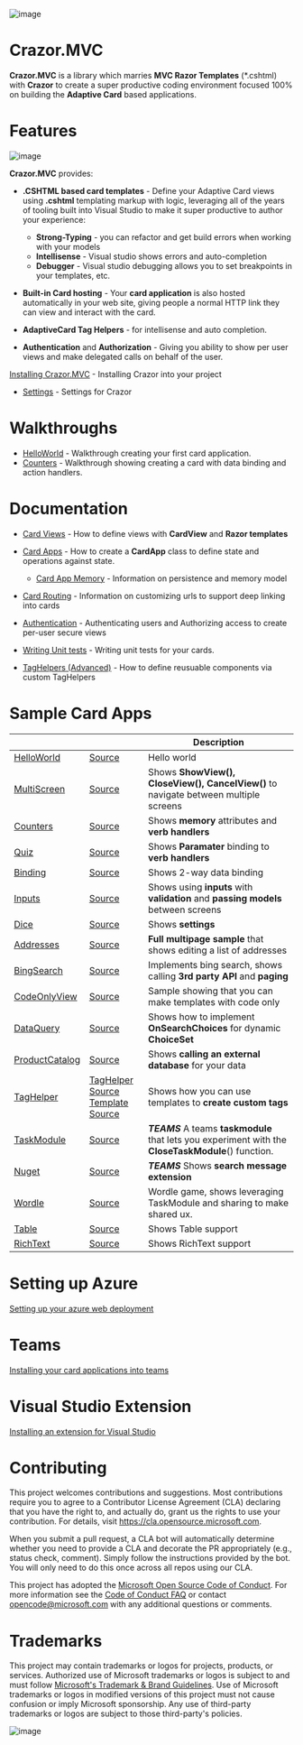 

![image](https://user-images.githubusercontent.com/17789481/197238565-e3f895d0-6def-4d41-aba2-721d5432b1ef.png)


# Crazor.MVC
**Crazor.MVC** is a library which marries **MVC Razor Templates** (*.cshtml) with **Crazor** to create a super productive 
coding environment focused 100% on building the **Adaptive Card** based applications.

# Features

![image](https://user-images.githubusercontent.com/17789481/199912880-bc35becb-9469-4470-9253-612cdf1a9d53.png)

**Crazor.MVC** provides:

* **.CSHTML based card templates** - Define your Adaptive Card views using **.cshtml** templating markup with logic, leveraging all of the years of tooling built into Visual Studio to make it super productive to author your experience:
  * **Strong-Typing** - you can refactor and get build errors when working with your models
  * **Intellisense** - Visual studio shows errors and auto-completion
  * **Debugger** - Visual studio debugging allows you to set breakpoints in your templates, etc.
* **Built-in Card hosting** - Your **card application** is also hosted automatically in your web site, giving people a normal HTTP link they can view and interact with the card.

* **AdaptiveCard Tag Helpers** - for intellisense and auto completion.

* **Authentication** and **Authorization** - Giving you ability to show per user views and make delegated calls on behalf of the user.

[Installing Crazor.MVC](Install.md) - Installing Crazor into your project

* [Settings](../Settings.md) - Settings for Crazor

# Walkthroughs

* [HelloWorld](HelloWorldWalkthrough.md) - Walkthrough creating your first card application.
* [Counters](CountersWalkthrough.md) - Walkthrough showing creating a card with data binding and action handlers.

# Documentation

* [Card Views](CardView.md) - How to define views with **CardView** and **Razor templates**
* [Card Apps](../CardApp.md) - How to create a **CardApp** class to define state and operations against state.
  * [Card App Memory](../Memory.md) - Information on persistence and memory model

* [Card Routing](../RoutingCards.md) - Information on customizing urls to support deep linking into cards
* [Authentication](../Authentication.md) - Authenticating users and Authorizing access to create per-user secure views
* [Writing Unit tests](../UnitTests.md) - Writing unit tests for your cards.
* [TagHelpers (Advanced)](TagHelpers.md) - How to define reusuable components via custom TagHelpers

# Sample Card Apps
| | |Description|
|---|---|---|
|[HelloWorld](https://crazordemobot.azurewebsites.net/Cards/HelloWorld) | [Source](https://github.com/microsoft/crazor/tree/main/source/samples/CrazorDemoBot/Cards/HelloWorld)| Hello world |
|[MultiScreen](https://crazordemobot.azurewebsites.net/Cards/MultiScreen) | [Source](https://github.com/microsoft/crazor/tree/main/source/samples/CrazorDemoBot/Cards/MultiScreen)| Shows **ShowView(),** **CloseView(),** **CancelView()** to navigate between multiple screens |
|[Counters](https://crazordemobot.azurewebsites.net/Cards/Counters) | [Source](https://github.com/microsoft/crazor/tree/main/source/samples/CrazorDemoBot/Cards/Counters)| Shows **memory** attributes and **verb handlers** |
|[Quiz](https://crazordemobot.azurewebsites.net/Cards/Quiz) | [Source](https://github.com/microsoft/crazor/tree/main/source/samples/CrazorDemoBot/Cards/Quiz)| Shows **Paramater** binding to **verb handlers** |
|[Binding](https://crazordemobot.azurewebsites.net/Cards/Binding) | [Source](https://github.com/microsoft/crazor/tree/main/source/samples/CrazorDemoBot/Cards/Binding)| Shows 2-way data binding |
|[Inputs](https://crazordemobot.azurewebsites.net/Cards/Inputs) | [Source](https://github.com/microsoft/crazor/tree/main/source/samples/CrazorDemoBot/Cards/Inputs)| Shows using **inputs** with **validation** and **passing models** between screens |
|[Dice](https://crazordemobot.azurewebsites.net/Cards/Dice) | [Source](https://github.com/microsoft/crazor/tree/main/source/samples/CrazorDemoBot/Cards/Dice)| Shows **settings** |
|[Addresses](https://crazordemobot.azurewebsites.net/Cards/Addresses) | [Source](https://github.com/microsoft/crazor/tree/main/source/samples/CrazorDemoBot/Cards/Addresses)| **Full multipage sample** that shows editing a list of addresses |
|[BingSearch](https://crazordemobot.azurewebsites.net/Cards/BingSearch) | [Source](https://github.com/microsoft/crazor/tree/main/source/samples/CrazorDemoBot/Cards/BingSearch)| Implements bing search, shows calling **3rd party API** and **paging** |
|[CodeOnlyView](https://crazordemobot.azurewebsites.net/Cards/CodeOnlyView) | [Source](https://github.com/microsoft/crazor/tree/main/source/samples/CrazorDemoBot/Cards/CodeOnlyView)| Sample showing that you can make templates with code only |
|[DataQuery](https://crazordemobot.azurewebsites.net/Cards/DataQuery) | [Source](https://github.com/microsoft/crazor/tree/main/source/samples/CrazorDemoBot/Cards/DataQuery)| Shows how to implement **OnSearchChoices** for dynamic **ChoiceSet** |
|[ProductCatalog](https://crazordemobot.azurewebsites.net/Cards/ProductCatalog) | [Source](https://github.com/microsoft/crazor/tree/main/source/samples/CrazorDemoBot/Cards/ProductCatalog)| Shows **calling an external database** for your data |
|[TagHelper](https://crazordemobot.azurewebsites.net/Cards/TagHelper) | [TagHelper Source](https://github.com/microsoft/crazor/tree/main/source/samples/CrazorDemoBot/TagHelpers)<br />[Template Source](https://github.com/microsoft/crazor/tree/main/source/samples/CrazorDemoBot/Cards/TagHelper) | Shows how you can use templates to **create custom tags** |
|[TaskModule](https://crazordemobot.azurewebsites.net/Cards/TaskModule) | [Source](https://github.com/microsoft/crazor/tree/main/source/samples/CrazorDemoBot/Cards/TaskModule) | ***TEAMS*** A teams **taskmodule** that lets you experiment with the **CloseTaskModule**() function. |
|[Nuget](https://crazordemobot.azurewebsites.net/Cards/Nuget) | [Source](https://github.com/microsoft/crazor/tree/main/source/samples/CrazorDemoBot/Cards/Nuget)| ***TEAMS*** Shows **search message extension** |
|[Wordle](https://crazordemobot.azurewebsites.net/Cards/Wordle) | [Source](https://github.com/microsoft/crazor/tree/main/source/samples/CrazorDemoBot/Cards/Wordle)| Wordle game, shows leveraging TaskModule and sharing to make shared ux. |
|[Table](https://crazordemobot.azurewebsites.net/Cards/Table) | [Source](https://github.com/microsoft/crazor/tree/main/source/samples/CrazorDemoBot/Cards/Table)| Shows Table support |
|[RichText](https://crazordemobot.azurewebsites.net/Cards/RichText) | [Source](https://github.com/microsoft/crazor/tree/main/source/samples/CrazorDemoBot/Cards/RichText)| Shows RichText support |

# Setting up Azure

[Setting up your azure web deployment](docs/Deployment.md)  

# Teams

[Installing your card applications into teams](docs/Teams.md) 

# Visual Studio Extension 

[Installing an extension for Visual Studio](docs/VSIX.md) 

# Contributing

This project welcomes contributions and suggestions.  Most contributions require you to agree to a
Contributor License Agreement (CLA) declaring that you have the right to, and actually do, grant us
the rights to use your contribution. For details, visit https://cla.opensource.microsoft.com.

When you submit a pull request, a CLA bot will automatically determine whether you need to provide
a CLA and decorate the PR appropriately (e.g., status check, comment). Simply follow the instructions
provided by the bot. You will only need to do this once across all repos using our CLA.

This project has adopted the [Microsoft Open Source Code of Conduct](https://opensource.microsoft.com/codeofconduct/).
For more information see the [Code of Conduct FAQ](https://opensource.microsoft.com/codeofconduct/faq/) or
contact [opencode@microsoft.com](mailto:opencode@microsoft.com) with any additional questions or comments.

# Trademarks

This project may contain trademarks or logos for projects, products, or services. Authorized use of Microsoft 
trademarks or logos is subject to and must follow 
[Microsoft's Trademark & Brand Guidelines](https://www.microsoft.com/en-us/legal/intellectualproperty/trademarks/usage/general).
Use of Microsoft trademarks or logos in modified versions of this project must not cause confusion or imply Microsoft sponsorship.
Any use of third-party trademarks or logos are subject to those third-party's policies.

![image](https://user-images.githubusercontent.com/17789481/197365048-6a74c3d5-85cd-4c04-a07a-eef2a46e0ddf.png)
